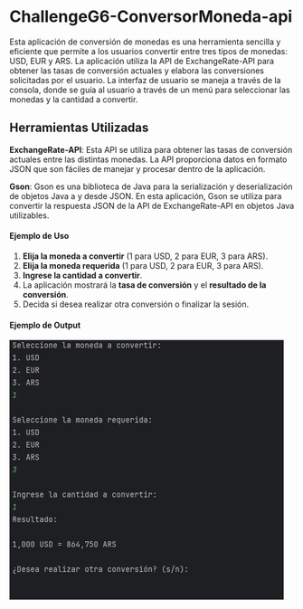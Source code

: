 # ChallengeG6-ConversorMoneda-api

Esta aplicación de conversión de monedas es una herramienta sencilla y eficiente que permite a los usuarios convertir entre tres tipos de monedas: USD, EUR y ARS. La aplicación utiliza la API de ExchangeRate-API para obtener las tasas de conversión actuales y elabora las conversiones solicitadas por el usuario. La interfaz de usuario se maneja a través de la consola, donde se guía al usuario a través de un menú para seleccionar las monedas y la cantidad a convertir.

## Herramientas Utilizadas

**ExchangeRate-API**: Esta API se utiliza para obtener las tasas de conversión actuales entre las distintas monedas. La API proporciona datos en formato JSON que son fáciles de manejar y procesar dentro de la aplicación.

**Gson**: Gson es una biblioteca de Java para la serialización y deserialización de objetos Java a y desde JSON. En esta aplicación, Gson se utiliza para convertir la respuesta JSON de la API de ExchangeRate-API en objetos Java utilizables.

#### Ejemplo de Uso
1. **Elija la moneda a convertir** (1 para USD, 2 para EUR, 3 para ARS).
2. **Elija la moneda requerida** (1 para USD, 2 para EUR, 3 para ARS).
3. **Ingrese la cantidad a convertir**.
4. La aplicación mostrará la **tasa de conversión** y el **resultado de la conversión**.
5. Decida si desea realizar otra conversión o finalizar la sesión.

#### Ejemplo de Output

![Ejemplo de output](outputExample.png)
